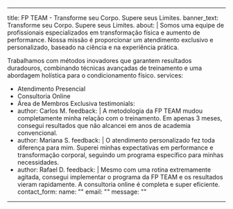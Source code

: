 
---
title: FP TEAM - Transforme seu Corpo. Supere seus Limites.
banner_text: Transforme seu Corpo. Supere seus Limites.
about: |
  Somos uma equipe de profissionais especializados em transformação física e aumento de performance. Nossa missão é proporcionar um atendimento exclusivo e personalizado, baseado na ciência e na experiência prática.
  
  Trabalhamos com métodos inovadores que garantem resultados duradouros, combinando técnicas avançadas de treinamento e uma abordagem holística para o condicionamento físico.
services:
  - Atendimento Presencial
  - Consultoria Online
  - Área de Membros Exclusiva
testimonials:
  - author: Carlos M.
    feedback: |
      A metodologia da FP TEAM mudou completamente minha relação com o treinamento. Em apenas 3 meses, consegui resultados que não alcancei em anos de academia convencional.
  - author: Mariana S.
    feedback: |
      O atendimento personalizado fez toda diferença para mim. Superei minhas expectativas em performance e transformação corporal, seguindo um programa específico para minhas necessidades.
  - author: Rafael D.
    feedback: |
      Mesmo com uma rotina extremamente agitada, consegui implementar o programa da FP TEAM e os resultados vieram rapidamente. A consultoria online é completa e super eficiente.
contact_form:
  name: ""
  email: ""
  message: ""
---
